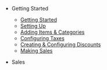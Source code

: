 - Getting Started
  - [Getting Started](README.md)
  - [Setting Up](setup.md)
  - [Adding Items & Categories](adding.md)
  - [Configuring Taxes](taxes.md)
  - [Creating & Configuring Discounts](discounts.md)
  - [Making Sales](register.md)

- Sales